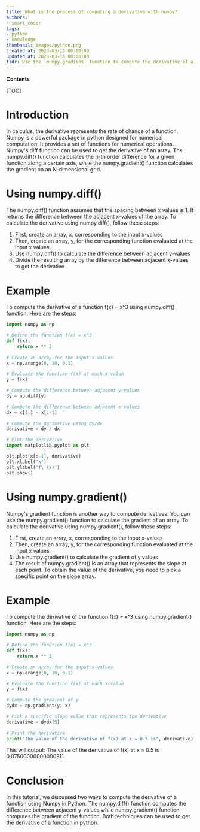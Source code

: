 ```yaml
---
title: What is the process of computing a derivative with numpy?
authors:
- smart_coder
tags:
- python
- knowledge
thumbnail: images/python.png
created_at: 2023-03-13 00:00:00
updated_at: 2023-03-13 00:00:00
tldr: Use the `numpy.gradient` function to compute the derivative of a given function or array.
---
```


**Contents**

[TOC]

# Introduction
In calculus, the derivative represents the rate of change of a function. Numpy is a powerful package in python designed for numerical computation. It provides a set of functions for numerical operations. Numpy's diff function can be used to get the derivative of an array. The numpy.diff() function calculates the n-th order difference for a given function along a certain axis, while the numpy.gradient() function calculates the gradient on an N-dimensional grid.

# Using numpy.diff()

The numpy.diff() function assumes that the spacing between x values is 1. It returns the difference between the adjacent x-values of the array.
To calculate the derivative using numpy.diff(), follow these steps:
1. First, create an array, x, corresponding to the input x-values
2. Then, create an array, y, for the corresponding function evaluated at the input x values
3. Use numpy.diff() to calculate the difference between adjacent y-values
4. Divide the resulting array by the difference between adjacent x-values to get the derivative


# Example 
To compute the derivative of a function f(x) = x^3 using numpy.diff() function. 
Here are the steps:
```python
import numpy as np

# Define the function f(x) = x^3
def f(x):
    return x ** 3
    
# Create an array for the input x-values
x = np.arange(0, 10, 0.1)

# Evaluate the function f(x) at each x-value
y = f(x)

# Compute the difference between adjacent y-values
dy = np.diff(y)

# Compute the difference between adjacent x-values
dx = x[1:] - x[:-1]
    
# Compute the derivative using dy/dx
derivative = dy / dx

# Plot the derivative
import matplotlib.pyplot as plt

plt.plot(x[:-1], derivative)
plt.xlabel('x')
plt.ylabel('f\'(x)')
plt.show()
```

# Using numpy.gradient()

Numpy's gradient function is another way to compute derivatives. You can use the numpy.gradient() function to calculate the gradient of an array.
To calculate the derivative using numpy.gradient(), follow these steps:
1. First, create an array, x, corresponding to the input x-values
2. Then, create an array, y, for the corresponding function evaluated at the input x values
3. Use numpy.gradient() to calculate the gradient of y values
4. The result of numpy.gradient() is an array that represents the slope at each point. To obtain the value of the derivative, you need to pick a specific point on the slope array.

# Example
To compute the derivative of the function f(x) = x^3 using numpy.gradient() function.
Here are the steps:
```python
import numpy as np

# Define the function f(x) = x^3
def f(x):
    return x ** 3
    
# Create an array for the input x-values
x = np.arange(0, 10, 0.1)

# Evaluate the function f(x) at each x-value
y = f(x)

# Compute the gradient of y
dydx = np.gradient(y, x)

# Pick a specific slope value that represents the derivative
derivative = dydx[5] 
    
# Print the derivative
print("The value of the derivative of f(x) at x = 0.5 is", derivative)
```

This will output: The value of the derivative of f(x) at x = 0.5 is 0.07500000000000311


# Conclusion
In this tutorial, we discussed two ways to compute the derivative of a function using Numpy in Python. The numpy.diff() function computes the difference between adjacent y-values while numpy.gradient() function computes the gradient of the function. Both techniques can be used to get the derivative of a function in python.
